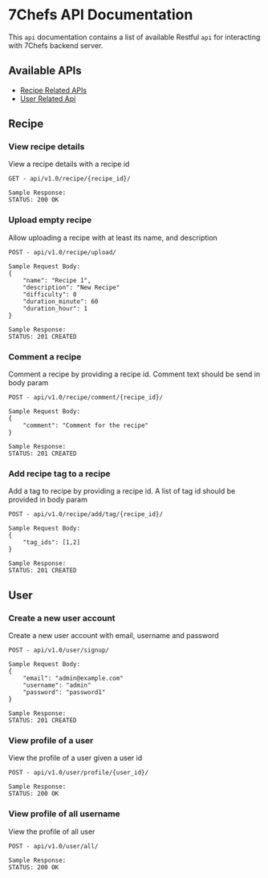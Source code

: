 # 7Chefs API Documentation
This `api` documentation contains a list of available Restful `api` for interacting with 7Chefs backend server.

## Available APIs
- [Recipe Related APIs](#recipe)
- [User Related Api](#user)


## Recipe

### View recipe details
View a recipe details with a recipe id

```
GET - api/v1.0/recipe/{recipe_id}/
```
```
Sample Response:
STATUS: 200 OK
```

### Upload empty recipe
Allow uploading a recipe with at least its name, and description

```
POST - api/v1.0/recipe/upload/
```
```
Sample Request Body:
{
    "name": "Recipe 1",
    "description": "New Recipe"
    "difficulty": 0
    "duration_minute": 60
    "duration_hour": 1
}
```
```
Sample Response:
STATUS: 201 CREATED
```

### Comment a recipe
Comment a recipe by providing a recipe id. Comment text should be send in body param
```
POST - api/v1.0/recipe/comment/{recipe_id}/
```
```
Sample Request Body:
{
    "comment": "Comment for the recipe"
}
```
```
Sample Response:
STATUS: 201 CREATED
```

### Add recipe tag to a recipe
Add a tag to recipe by providing a recipe id. A list of tag id should be provided in body param
```
POST - api/v1.0/recipe/add/tag/{recipe_id}/
```
```
Sample Request Body:
{
    "tag_ids": [1,2]
}
```
```
Sample Response:
STATUS: 201 CREATED
```

## User

### Create a new user account
Create a new user account with email, username and password

```
POST - api/v1.0/user/signup/
```
```
Sample Request Body:
{
    "email": "admin@example.com"
    "username": "admin"
    "password": "password1"
}
```
```
Sample Response:
STATUS: 201 CREATED
```

### View profile of a user
View the profile of a user given a user id

```
POST - api/v1.0/user/profile/{user_id}/
```
```
Sample Response:
STATUS: 200 OK
```

### View profile of all username
View the profile of all user

```
POST - api/v1.0/user/all/
```
```
Sample Response:
STATUS: 200 OK
```
